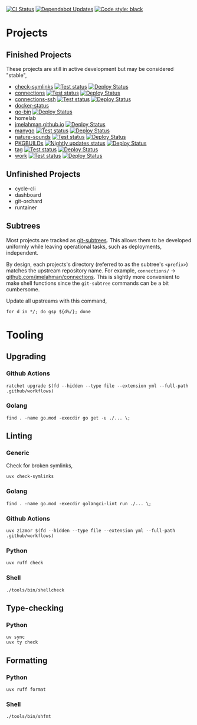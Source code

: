 [![CI Status](https://github.com/jmelahman/monorepo/actions/workflows/test.yml/badge.svg)](https://github.com/jmelahman/monorepo/actions/workflows/test.yml)
[![Dependabot Updates](https://github.com/jmelahman/monorepo/actions/workflows/dependabot/dependabot-updates/badge.svg)](https://github.com/jmelahman/monorepo/actions/workflows/dependabot/dependabot-updates)
[![Code style: black](https://img.shields.io/badge/code%20style-black-000000.svg)](https://github.com/psf/black)

# Projects

## Finished Projects

These projects are still in active development but may be considered "stable",

- [check-symlinks](https://github.com/jmelahman/check-symlinks) [![Test status](https://github.com/jmelahman/check-symlinks/actions/workflows/test.yml/badge.svg)](https://github.com/jmelahman/check-symlinks/actions/workflows/test.yml) [![Deploy Status](https://github.com/jmelahman/check-symlinks/actions/workflows/release.yml/badge.svg)](https://github.com/jmelahman/check-symlinks/actions/workflows/release.yml)
- [connections](https://github.com/jmelahman/connections) [![Test status](https://github.com/jmelahman/connections/actions/workflows/test.yml/badge.svg)](https://github.com/jmelahman/connections/actions/workflows/test.yml) [![Deploy Status](https://github.com/jmelahman/connections/actions/workflows/release.yml/badge.svg)](https://github.com/jmelahman/connections/actions/workflows/release.yml)
- [connections-ssh](https://github.com/jmelahman/connections-ssh) [![Test status](https://github.com/jmelahman/connections-ssh/actions/workflows/test.yml/badge.svg)](https://github.com/jmelahman/connections-ssh/actions/workflows/test.yml) [![Deploy Status](https://github.com/jmelahman/connections-ssh/actions/workflows/release.yml/badge.svg)](https://github.com/jmelahman/connections-ssh/actions/workflows/release.yml)
- [docker-status](https://github.com/jmelahman/docker-status)
- [go-bin](https://github.com/jmelahman/go-bin) [![Deploy Status](https://github.com/jmelahman/go-bin/actions/workflows/release.yml/badge.svg)](https://github.com/jmelahman/go-bin/actions/workflows/release.yml)
- homelab
- [jmelahman.github.io](https://github.com/jmelahman/jmelahman.github.io) [![Deploy Status](https://github.com/jmelahman/jmelahman.github.io/actions/workflows/pages/pages-build-deployment/badge.svg)](https://github.com/jmelahman/jmelahman.github.io/actions/workflows/pages/pages-build-deployment)
- [manygo](https://github.com/jmelahman/manygo) [![Test status](https://github.com/jmelahman/manygo/actions/workflows/test.yml/badge.svg)](https://github.com/jmelahman/manygo/actions/workflows/test.yml) [![Deploy Status](https://github.com/jmelahman/manygo/actions/workflows/release.yml/badge.svg)](https://github.com/jmelahman/manygo/actions/workflows/release.yml)
- [nature-sounds](https://github.com/jmelahman/nature-sounds) [![Test status](https://github.com/jmelahman/nature-sounds/actions/workflows/test.yml/badge.svg)](https://github.com/jmelahman/nature-sounds/actions/workflows/test.yml) [![Deploy Status](https://github.com/jmelahman/nature-sounds/actions/workflows/release.yml/badge.svg)](https://github.com/jmelahman/nature-sounds/actions/workflows/release.yml)
- [PKGBUILDs](https://github.com/jmelahman/pkgbuilds) [![Nightly updates status](https://github.com/jmelahman/pkgbuilds/actions/workflows/nightly.yml/badge.svg)](https://github.com/jmelahman/pkgbuilds/actions/workflows/nightly.yml) [![Deploy Status](https://github.com/jmelahman/pkgbuilds/actions/workflows/deploy.yml/badge.svg)](https://github.com/jmelahman/pkgbuilds/actions/workflows/deploy.yml)
- [tag](https://github.com/jmelahman/tag) [![Test status](https://github.com/jmelahman/tag/actions/workflows/test.yml/badge.svg)](https://github.com/jmelahman/tag/actions/workflows/test.yml) [![Deploy Status](https://github.com/jmelahman/tag/actions/workflows/release.yml/badge.svg)](https://github.com/jmelahman/tag/actions/workflows/release.yml)
- [work](https://github.com/jmelahman/work) [![Test status](https://github.com/jmelahman/work/actions/workflows/test.yml/badge.svg)](https://github.com/jmelahman/work/actions/workflows/test.yml) [![Deploy Status](https://github.com/jmelahman/work/actions/workflows/release.yml/badge.svg)](https://github.com/jmelahman/work/actions/workflows/release.yml)


## Unfinished Projects

- cycle-cli
- dashboard
- git-orchard
- runtainer

## Subtrees

Most projects are tracked as [git-subtrees](https://github.com/git/git/blob/master/contrib/subtree/git-subtree.txt).
This allows them to be developed uniformly while leaving operational tasks, such as deployments, independent.

By design, each projects's directory (referred to as the subtree's `<prefix>`) matches the upstream repository name.
For example, `connections/` → [github.com/jmelahman/connections](https://github.com/jmelahman/connections).
This is slightly more convenient to make shell functions since the `git-subtree` commands can be a bit cumbersome.

Update all upstreams with this command,

```shell
for d in */; do gsp ${d%/}; done
```

# Tooling

## Upgrading

### Github Actions

```
ratchet upgrade $(fd --hidden --type file --extension yml --full-path .github/workflows)
```
### Golang

```shell
find . -name go.mod -execdir go get -u ./... \;
```

## Linting

### Generic

Check for broken symlinks,

```shell
uvx check-symlinks
```
### Golang

```shell
find . -name go.mod -execdir golangci-lint run ./... \;
```

### Github Actions

```
uvx zizmor $(fd --hidden --type file --extension yml --full-path .github/workflows)
```

### Python

```shell
uvx ruff check
```

### Shell

```shell
./tools/bin/shellcheck
```

## Type-checking

### Python

```shell
uv sync
uvx ty check
```

## Formatting

### Python

```shell
uvx ruff format
```

### Shell

```shell
./tools/bin/shfmt
```
